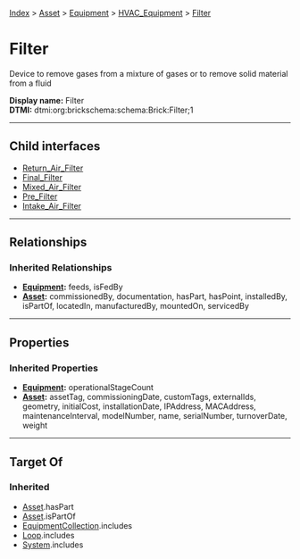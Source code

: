 [Index](../../../../index.md) > [Asset](../../../Asset.md) > [Equipment](../../Equipment.md) > [HVAC_Equipment](../HVAC_Equipment.md) > [Filter](#)
# Filter

Device to remove gases from a mixture of gases or to remove solid material from a fluid


**Display name:** Filter<br />
**DTMI:** dtmi:org:brickschema:schema:Brick:Filter;1

---

## Child interfaces
* [Return_Air_Filter](Return_Air_Filter.md)
* [Final_Filter](Final_Filter.md)
* [Mixed_Air_Filter](Mixed_Air_Filter.md)
* [Pre_Filter](Pre_Filter.md)
* [Intake_Air_Filter](Intake_Air_Filter.md)

---

## Relationships

### Inherited Relationships
* **[Equipment](../../Equipment.md):** feeds, isFedBy
* **[Asset](../../../Asset.md):** commissionedBy, documentation, hasPart, hasPoint, installedBy, isPartOf, locatedIn, manufacturedBy, mountedOn, servicedBy

---

## Properties

### Inherited Properties
* **[Equipment](../../Equipment.md):** operationalStageCount
* **[Asset](../../../Asset.md):** assetTag, commissioningDate, customTags, externalIds, geometry, initialCost, installationDate, IPAddress, MACAddress, maintenanceInterval, modelNumber, name, serialNumber, turnoverDate, weight

---

## Target Of
### Inherited
* [Asset](../../../Asset.md).hasPart
* [Asset](../../../Asset.md).isPartOf
* [EquipmentCollection](../../../../Collection/EquipmentCollection.md).includes
* [Loop](../../../../Collection/Loop/Loop.md).includes
* [System](../../../../Collection/System/System.md).includes
